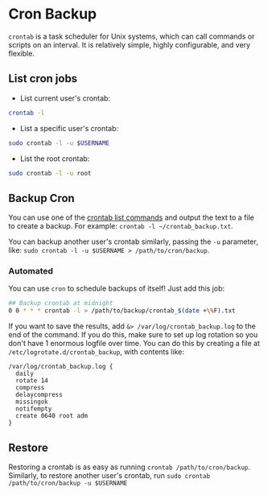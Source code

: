 # Cron Backup

`crontab` is a task scheduler for Unix systems, which can call commands or scripts on an interval. It is relatively simple, highly configurable, and very flexible.

## List cron jobs

- List current user's crontab:

```bash
crontab -l
```

- List a specific user's crontab:

```bash
sudo crontab -l -u $USERNAME
```

- List the root crontab:

```bash
sudo crontab -l -u root
```

## Backup Cron

You can use one of the [crontab list commands](#list-cron-jobs) and output the text to a file to create a backup. For example: `crontab -l ~/crontab_backup.txt`.

You can backup another user's crontab similarly, passing the `-u` parameter, like: `sudo crontab -l -u $USERNAME > /path/to/cron/backup`.

### Automated

You can use `cron` to schedule backups of itself! Just add this job:

```bash
## Backup crontab at midnight
0 0 * * * crontab -l > /path/to/backup/crontab_$(date +\%F).txt
```

If you want to save the results, add `&> /var/log/crontab_backup.log` to the end of the command. If you do this, make sure to set up log rotation so you don't have 1 enormous logfile over time. You can do this by creating a file at `/etc/logrotate.d/crontab_backup`, with contents like:

```plaintext
/var/log/crontab_backup.log {
  daily
  rotate 14
  compress
  delaycompress
  missingok
  notifempty
  create 0640 root adm
}
```

## Restore

Restoring a crontab is as easy as running `crontab /path/to/cron/backup`. Similarly, to restore another user's crontab, run `sudo crontab /path/to/cron/backup -u $USERNAME`

